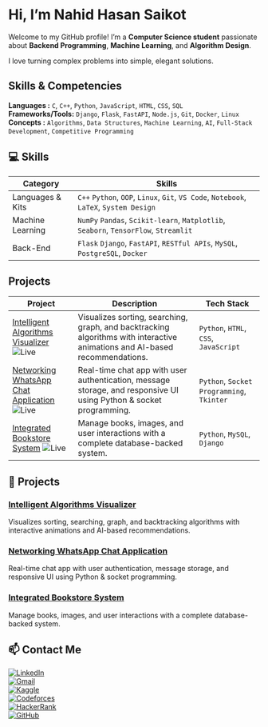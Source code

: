 # Hi, I’m Nahid Hasan Saikot

Welcome to my GitHub profile! I’m a **Computer Science student** passionate about **Backend Programming**, **Machine Learning**, and **Algorithm Design**.  

I love turning complex problems into simple, elegant solutions.


## Skills & Competencies

**Languages       :** `C`, `C++`, `Python`, `JavaScript`, `HTML`, `CSS`, `SQL`  
**Frameworks/Tools:** `Django`, `Flask`, `FastAPI`, `Node.js`, `Git`, `Docker`, `Linux`  
**Concepts        :** `Algorithms`, `Data Structures`, `Machine Learning`, `AI`, `Full-Stack Development`, `Competitive Programming`

## 💻 Skills

| Category              | Skills |
|-----------------------|--------|
| Languages & Kits      | `C++` `Python`, `OOP`, `Linux`, `Git`, `VS Code`, `Notebook`, `LaTeX`, `System Design` |
| Machine Learning      | `NumPy` `Pandas`, `Scikit-learn`, `Matplotlib`, `Seaborn`, `TensorFlow`, `Streamlit` |
| Back-End              | `Flask`     `Django`, `FastAPI`, `RESTful APIs`, `MySQL`, `PostgreSQL`, `Docker` |


## Projects

| Project | Description | Tech Stack |
|--------|------------|-----------|
| [Intelligent Algorithms Visualizer](https://github.com/nahiiiiid/intelligent-algorithms-visualizer) ![Live](https://img.shields.io/badge/Live-Online-green) | Visualizes sorting, searching, graph, and backtracking algorithms with interactive animations and AI-based recommendations. | `Python`, `HTML`, `CSS`, `JavaScript` |
| [Networking WhatsApp Chat Application](https://github.com/nahiiiiid/networking-chat-app) ![Live](https://img.shields.io/badge/Live-Online-green) | Real-time chat app with user authentication, message storage, and responsive UI using Python & socket programming. | `Python`, `Socket Programming`, `Tkinter` |
| [Integrated Bookstore System](https://github.com/nahiiiiid/read-relax-bookstore) ![Live](https://img.shields.io/badge/Live-Online-green) | Manage books, images, and user interactions with a complete database-backed system. | `Python`, `MySQL`, `Django` |



## 🚀 Projects

### [Intelligent Algorithms Visualizer](https://github.com/nahiiiiid/intelligent-algorithms-visualizer)  
Visualizes sorting, searching, graph, and backtracking algorithms with interactive animations and AI-based recommendations.

### [Networking WhatsApp Chat Application](https://github.com/nahiiiiid/networking-chat-app)  
Real-time chat app with user authentication, message storage, and responsive UI using Python & socket programming.

### [Integrated Bookstore System](https://github.com/nahiiiiid/read-relax-bookstore)  
Manage books, images, and user interactions with a complete database-backed system.



## 📫 Contact Me

[![LinkedIn](https://img.shields.io/badge/LinkedIn-0A66C2?style=flat-square&logo=linkedin&logoColor=white)](https://www.linkedin.com/in/nahidhasansaikot/)  
[![Gmail](https://img.shields.io/badge/Gmail-D14836?style=flat-square&logo=gmail&logoColor=white)](mailto:nahid@example.com)  
[![Kaggle](https://img.shields.io/badge/Kaggle-20BEFF?style=flat-square&logo=kaggle&logoColor=white)](https://www.kaggle.com/nahidhasansaikot)  
[![Codeforces](https://img.shields.io/badge/Codeforces-1F8ACB?style=flat-square&logo=codeforces&logoColor=white)](https://codeforces.com/profile/nahiiiiid)  
[![HackerRank](https://img.shields.io/badge/HackerRank-2EC866?style=flat-square&logo=hackerrank&logoColor=white)](https://www.hackerrank.com/nahidhasansaikot)  
[![GitHub](https://img.shields.io/badge/GitHub-181717?style=flat-square&logo=github&logoColor=white)](https://github.com/nahiiiiid)











